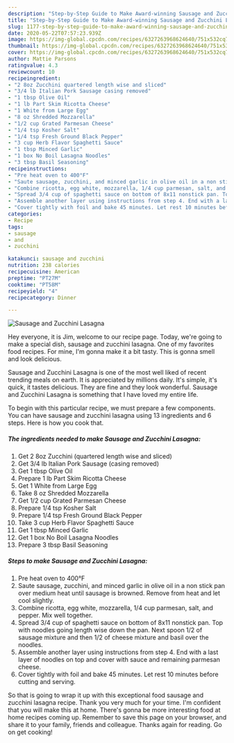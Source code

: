 ```yaml
---
description: "Step-by-Step Guide to Make Award-winning Sausage and Zucchini Lasagna"
title: "Step-by-Step Guide to Make Award-winning Sausage and Zucchini Lasagna"
slug: 1177-step-by-step-guide-to-make-award-winning-sausage-and-zucchini-lasagna
date: 2020-05-22T07:57:23.939Z
image: https://img-global.cpcdn.com/recipes/6327263968624640/751x532cq70/sausage-and-zucchini-lasagna-recipe-main-photo.jpg
thumbnail: https://img-global.cpcdn.com/recipes/6327263968624640/751x532cq70/sausage-and-zucchini-lasagna-recipe-main-photo.jpg
cover: https://img-global.cpcdn.com/recipes/6327263968624640/751x532cq70/sausage-and-zucchini-lasagna-recipe-main-photo.jpg
author: Mattie Parsons
ratingvalue: 4.3
reviewcount: 10
recipeingredient:
- "2 8oz Zucchini quartered length wise and sliced"
- "3/4 lb Italian Pork Sausage casing removed"
- "1 tbsp Olive Oil"
- "1 lb Part Skim Ricotta Cheese"
- "1 White from Large Egg"
- "8 oz Shredded Mozzarella"
- "1/2 cup Grated Parmesan Cheese"
- "1/4 tsp Kosher Salt"
- "1/4 tsp Fresh Ground Black Pepper"
- "3 cup Herb Flavor Spaghetti Sauce"
- "1 tbsp Minced Garlic"
- "1 box No Boil Lasagna Noodles"
- "3 tbsp Basil Seasoning"
recipeinstructions:
- "Pre heat oven to 400°F"
- "Saute sausage, zucchini, and minced garlic in olive oil in a non stick pan over medium heat until sausage is browned. Remove from heat and let cool slightly."
- "Combine ricotta, egg white, mozzarella, 1/4 cup parmesan, salt, and pepper. Mix well together."
- "Spread 3/4 cup of spaghetti sauce on bottom of 8x11 nonstick pan. Top with noodles going length wise down the pan. Next spoon 1/2  of sausage mixture and then 1/2 of cheese mixture and basil over the noodles."
- "Assemble another layer using instructions from step 4. End with a last layer of noodles on top and cover with sauce and remaining parmesan cheese."
- "Cover tightly with foil and bake 45 minutes. Let rest 10 minutes before cutting and serving."
categories:
- Recipe
tags:
- sausage
- and
- zucchini

katakunci: sausage and zucchini 
nutrition: 238 calories
recipecuisine: American
preptime: "PT27M"
cooktime: "PT58M"
recipeyield: "4"
recipecategory: Dinner

---
```



![Sausage and Zucchini Lasagna](https://img-global.cpcdn.com/recipes/6327263968624640/751x532cq70/sausage-and-zucchini-lasagna-recipe-main-photo.jpg)

Hey everyone, it is Jim, welcome to our recipe page. Today, we're going to make a special dish, sausage and zucchini lasagna. One of my favorites food recipes. For mine, I'm gonna make it a bit tasty. This is gonna smell and look delicious.



Sausage and Zucchini Lasagna is one of the most well liked of recent trending meals on earth. It is appreciated by millions daily. It's simple, it's quick, it tastes delicious. They are fine and they look wonderful. Sausage and Zucchini Lasagna is something that I have loved my entire life.


To begin with this particular recipe, we must prepare a few components. You can have sausage and zucchini lasagna using 13 ingredients and 6 steps. Here is how you cook that.

<!--inarticleads1-->

##### The ingredients needed to make Sausage and Zucchini Lasagna:

1. Get 2 8oz Zucchini (quartered length wise and sliced)
1. Get 3/4 lb Italian Pork Sausage (casing removed)
1. Get 1 tbsp Olive Oil
1. Prepare 1 lb Part Skim Ricotta Cheese
1. Get 1 White from Large Egg
1. Take 8 oz Shredded Mozzarella
1. Get 1/2 cup Grated Parmesan Cheese
1. Prepare 1/4 tsp Kosher Salt
1. Prepare 1/4 tsp Fresh Ground Black Pepper
1. Take 3 cup Herb Flavor Spaghetti Sauce
1. Get 1 tbsp Minced Garlic
1. Get 1 box No Boil Lasagna Noodles
1. Prepare 3 tbsp Basil Seasoning




<!--inarticleads2-->

##### Steps to make Sausage and Zucchini Lasagna:

1. Pre heat oven to 400°F
1. Saute sausage, zucchini, and minced garlic in olive oil in a non stick pan over medium heat until sausage is browned. Remove from heat and let cool slightly.
1. Combine ricotta, egg white, mozzarella, 1/4 cup parmesan, salt, and pepper. Mix well together.
1. Spread 3/4 cup of spaghetti sauce on bottom of 8x11 nonstick pan. Top with noodles going length wise down the pan. Next spoon 1/2  of sausage mixture and then 1/2 of cheese mixture and basil over the noodles.
1. Assemble another layer using instructions from step 4. End with a last layer of noodles on top and cover with sauce and remaining parmesan cheese.
1. Cover tightly with foil and bake 45 minutes. Let rest 10 minutes before cutting and serving.




So that is going to wrap it up with this exceptional food sausage and zucchini lasagna recipe. Thank you very much for your time. I'm confident that you will make this at home. There's gonna be more interesting food at home recipes coming up. Remember to save this page on your browser, and share it to your family, friends and colleague. Thanks again for reading. Go on get cooking!
